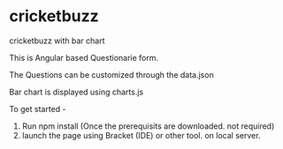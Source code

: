 # cricketbuzz
cricketbuzz with bar chart

This is Angular based Questionarie form.

The Questions can be customized through the data.json

Bar chart is displayed using charts.js



To get started - 
1. Run npm install (Once the prerequisits are downloaded. not required)
2. launch the page using Bracket (IDE) or other tool. on local server.
